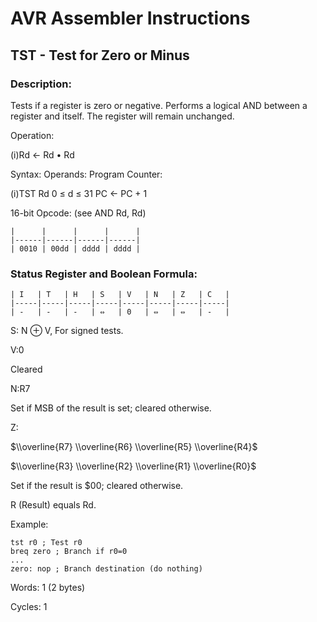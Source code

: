 AVR Assembler Instructions
==========================

TST - Test for Zero or Minus
----------------------------

### <a href="" id="N1A4B4"></a> Description:

Tests if a register is zero or negative. Performs a logical AND between a register and itself. The register will remain unchanged.

Operation:

(i)Rd ← Rd • Rd

Syntax: Operands: Program Counter:

(i)TST Rd 0 ≤ d ≤ 31 PC ← PC + 1

16-bit Opcode: (see AND Rd, Rd)

```
|      |      |      |      |
|------|------|------|------|
| 0010 | 00dd | dddd | dddd |
```
### <a href="" id="N1A4E7"></a> Status Register and Boolean Formula:

```
| I   | T   | H   | S   | V   | N   | Z   | C   |
|-----|-----|-----|-----|-----|-----|-----|-----|
| -   | -   | -   | ⇔   | 0   | ⇔   | ⇔   | -   |
```
S: N ⊕ V, For signed tests.

V:0

Cleared

N:R7

Set if MSB of the result is set; cleared otherwise.

Z:

$\\overline{R7} \\overline{R6} \\overline{R5} \\overline{R4}$

$\\overline{R3} \\overline{R2} \\overline{R1} \\overline{R0}$

Set if the result is $00; cleared otherwise.

R (Result) equals Rd.

Example:

``` programlisting
tst r0 ; Test r0
breq zero ; Branch if r0=0
...
zero: nop ; Branch destination (do nothing)
```

Words: 1 (2 bytes)

Cycles: 1
